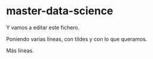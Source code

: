 # master-data-science
Y vamos a editar este fichero.

Poniendo varias líneas, con tildes y con lo que queramos.

Más líneas.
